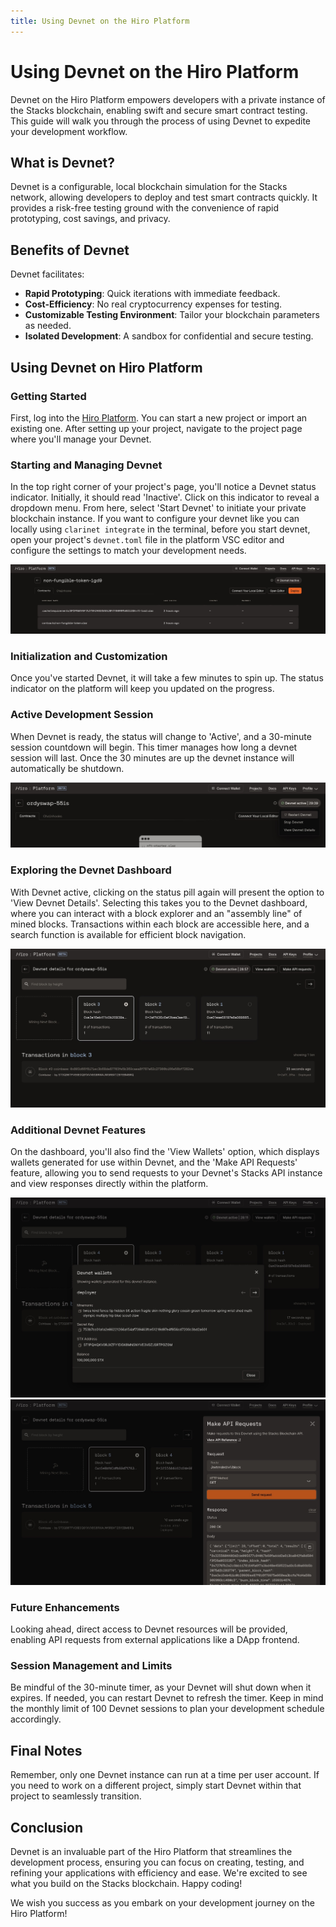 ```yaml
---
title: Using Devnet on the Hiro Platform
---
```


# Using Devnet on the Hiro Platform

Devnet on the Hiro Platform empowers developers with a private instance of the Stacks blockchain, enabling swift and secure smart contract testing. This guide will walk you through the process of using Devnet to expedite your development workflow.

## What is Devnet?

Devnet is a configurable, local blockchain simulation for the Stacks network, allowing developers to deploy and test smart contracts quickly. It provides a risk-free testing ground with the convenience of rapid prototyping, cost savings, and privacy.

## Benefits of Devnet

Devnet facilitates:

- **Rapid Prototyping**: Quick iterations with immediate feedback.
- **Cost-Efficiency**: No real cryptocurrency expenses for testing.
- **Customizable Testing Environment**: Tailor your blockchain parameters as needed.
- **Isolated Development**: A sandbox for confidential and secure testing.

## Using Devnet on Hiro Platform

### Getting Started

First, log into the [Hiro Platform](https://platform.hiro.so/). You can start a new project or import an existing one. After setting up your project, navigate to the project page where you'll manage your Devnet.

### Starting and Managing Devnet

In the top right corner of your project's page, you'll notice a Devnet status indicator. Initially, it should read 'Inactive'. Click on this indicator to reveal a dropdown menu. From here, select 'Start Devnet' to initiate your private blockchain instance. If you want to configure your devnet like you can locally using `clarinet integrate` in the terminal, before you start devnet, open your project's `devnet.toml` file in the platform VSC editor and configure the settings to match your development needs.

![Start Devnet](./images/devnet-start.jpeg)

### Initialization and Customization

Once you've started Devnet, it will take a few minutes to spin up. The status indicator on the platform will keep you updated on the progress.

### Active Development Session

When Devnet is ready, the status will change to 'Active', and a 30-minute session countdown will begin. This timer manages how long a devnet session will last. Once the 30 minutes are up the devnet instance will automatically be shutdown.

![Devnet Active](./images/devnet-active.jpeg)

### Exploring the Devnet Dashboard

With Devnet active, clicking on the status pill again will present the option to 'View Devnet Details'. Selecting this takes you to the Devnet dashboard, where you can interact with a block explorer and an "assembly line" of mined blocks. Transactions within each block are accessible here, and a search function is available for efficient block navigation.

![Devnet Dashboard](./images/devnet-dashboard.jpeg)

### Additional Devnet Features

On the dashboard, you'll also find the 'View Wallets' option, which displays wallets generated for use within Devnet, and the 'Make API Requests' feature, allowing you to send requests to your Devnet's Stacks API instance and view responses directly within the platform.

![Devnet Features](./images/devnet-wallets.jpeg)
![Devnet Features](./images/devnet-api-request.jpeg)

### Future Enhancements

Looking ahead, direct access to Devnet resources will be provided, enabling API requests from external applications like a DApp frontend.

### Session Management and Limits

Be mindful of the 30-minute timer, as your Devnet will shut down when it expires. If needed, you can restart Devnet to refresh the timer. Keep in mind the monthly limit of 100 Devnet sessions to plan your development schedule accordingly.

## Final Notes

Remember, only one Devnet instance can run at a time per user account. If you need to work on a different project, simply start Devnet within that project to seamlessly transition.

## Conclusion

Devnet is an invaluable part of the Hiro Platform that streamlines the development process, ensuring you can focus on creating, testing, and refining your applications with efficiency and ease. We're excited to see what you build on the Stacks blockchain. Happy coding!

We wish you success as you embark on your development journey on the Hiro Platform!
